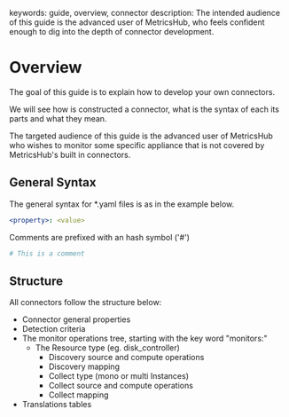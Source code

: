 keywords: guide, overview, connector
description: The intended audience of this guide is the advanced user of MetricsHub, who feels confident enough to dig into the depth of connector development.

# Overview

The goal of this guide is to explain how to develop your own connectors.

We will see how is constructed a connector, what is the syntax of each its parts and what they mean.

The targeted audience of this guide is the advanced user of MetricsHub who wishes to monitor some specific appliance that is not covered by MetricsHub's built in connectors.

## General Syntax

The general syntax for *.yaml files is as in the example below.

```yaml
<property>: <value>
```

Comments are prefixed with an hash symbol ('#')

```yaml
# This is a comment
```

## Structure

All connectors follow the structure below:
* Connector general properties
* Detection criteria
* The monitor operations tree, starting with the key word "monitors:"
    * The Resource type (eg. disk_controller)
        * Discovery source and compute operations
        * Discovery mapping
        * Collect type (mono or multi Instances)
        * Collect source and compute operations
        * Collect mapping
 * Translations tables